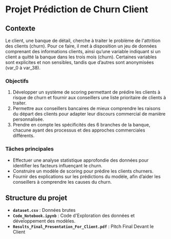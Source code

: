 # Projet Prédiction de Churn Client

## Contexte
Le client, une banque de détail, cherche à traiter le problème de l'attrition des clients (churn). Pour ce faire, il met à disposition un jeu de données comprenant des informations clients, ainsi qu’une variable indiquant si un client a quitté la banque dans les trois mois (churn). Certaines variables sont explicites et non sensibles, tandis que d’autres sont anonymisées (var_0 à var_38).

### Objectifs
1. Développer un système de scoring permettant de prédire les clients à risque de churn et fournir aux conseillers une liste prioritaire de clients à traiter.
2. Permettre aux conseillers bancaires de mieux comprendre les raisons du départ des clients pour adapter leur discours commercial de manière personnalisée.
3. Prendre en compte les spécificités des 6 branches de la banque, chacune ayant des processus et des approches commerciales différents.

### Tâches principales
- Effectuer une analyse statistique approfondie des données pour identifier les facteurs influençant le churn.
- Construire un modèle de scoring pour prédire les clients churners.
- Fournir des explications sur les prédictions du modèle, afin d’aider les conseillers à comprendre les causes du churn.

## Structure du projet
- **`dataset.csv`** : Données brutes
- **`Code_Notebook.ipynb`** : Code d'Exploration des données et développement des modèles.
- **`Results_Final_Presentation_For_Client.pdf`** : Pitch Final Devant le Client
